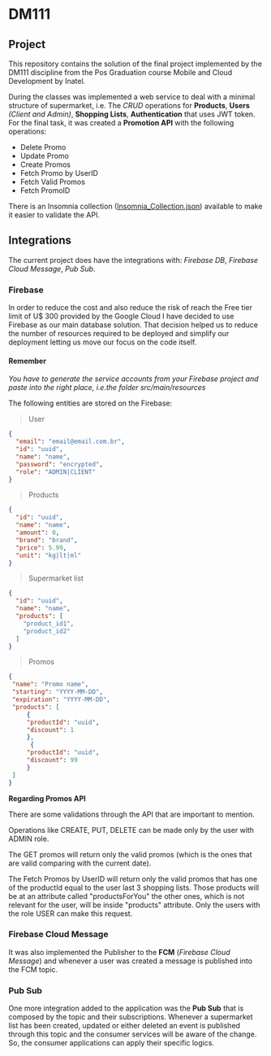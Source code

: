 

# DM111

## Project

This repository contains the solution of the final project implemented by the DM111 discipline from the Pos Graduation course Mobile and Cloud Development by Inatel.

During the classes was implemented a web service to deal with a minimal structure of supermarket, i.e. The _CRUD_ operations for **Products**, **Users** _(Client and Admin)_, **Shopping Lists**, **Authentication** that uses JWT token. For the final task, it was created a **Promotion API** with the following operations:

- Delete Promo
- Update Promo
- Create Promos
- Fetch Promo by UserID
- Fetch Valid Promos
- Fetch PromoID

There is an Insomnia collection ([Insomnia_Collection.json](https://github.com/mateusbrodrigues/dm111/blob/main/Insomnia_Collection.json "Insomnia_Collection.json")) available to make it easier to validate the API.

## Integrations

The current project does have the integrations with: _Firebase DB_, _Firebase Cloud Message_, _Pub Sub_.

### Firebase

In order to reduce the cost and also reduce the risk of reach the Free tier limit of U$ 300 provided by the Google Cloud
I have decided to use Firebase as our main database solution. That decision helped us to reduce the number of resources
required to be deployed and simplify our deployment letting us move our focus on the code itself.

#### Remember
_You have to generate the service accounts from your Firebase project and paste into the right place, i.e.the folder_
_src/main/resources_

The following entities are stored on the Firebase:

> User
```json
{
  "email": "email@email.com.br",
  "id": "uuid",
  "name": "name",
  "password": "encrypted",
  "role": "ADMIN|CLIENT"
}
```

> Products
```json
{
  "id": "uuid",
  "name": "name",
  "amount": 0,
  "brand": "brand",
  "price": 5.99,
  "unit": "kg|lt|ml"
}
```

> Supermarket list
```json
{
  "id": "uuid",
  "name": "name",
  "products": [
    "product_id1",
    "product_id2"
  ]
}
```

>Promos
```json
{
 "name": "Promo name",
 "starting": "YYYY-MM-DD",
 "expiration": "YYYY-MM-DD",
 "products": [
	 {
	 "productId": "uuid",
	 "discount": 1
	 },
	  {
	 "productId": "uuid",
	 "discount": 99
	 }
 ]
}
```
**Regarding Promos API**

There are some validations through the API that are important to mention. 

Operations like CREATE, PUT, DELETE can be made only by the user with ADMIN role. 

The GET promos will return only the valid promos (which is the ones that are valid comparing with the current date).

The Fetch Promos by UserID will return only the valid promos that has one of the productId equal to the user last 3 shopping lists. Those products will be at an attribute called "productsForYou" the other ones, which is not relevant for the user, will be inside "products" attribute. Only the users with the role USER can make this request.

### Firebase Cloud Message

It was also implemented the Publisher to the **FCM** (_Firebase Cloud Message_) and whenever a user was created a message
is published into the FCM topic.

### Pub Sub

One more integration added to the application was the **Pub Sub** that is composed by the topic and their subscriptions.
Whenever a supermarket list has been created, updated or either deleted an event is published through this topic and the
consumer services will be aware of the change. So, the consumer applications can apply their specific logics.

